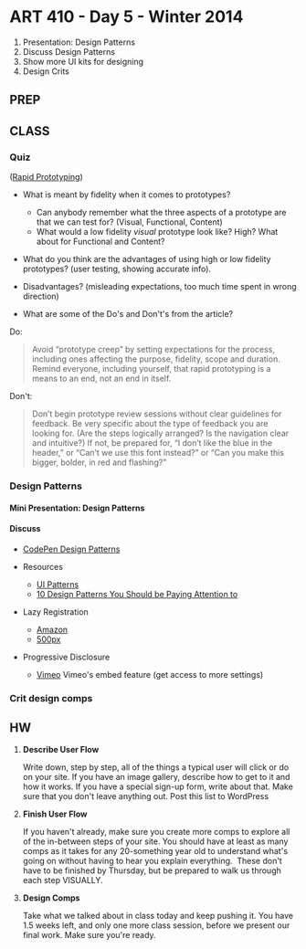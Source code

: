 ART 410 - Day 5 - Winter 2014
=======================================

1. Presentation: Design Patterns
2. Discuss Design Patterns
3. Show more UI kits for designing
4. Design Crits


PREP
---------------------------------------


CLASS
---------------------------------------

### Quiz
([Rapid Prototyping](http://www.smashingmagazine.com/2010/06/16/design-better-faster-with-rapid-prototyping/))

- What is meant by fidelity when it comes to prototypes? 	
	- Can anybody remember what the three aspects of a prototype are that we can test for? (Visual, Functional, Content)
	- What would a low fidelity *visual* prototype look like? High? What about for Functional and Content?
	
- What do you think are the advantages of using high or low fidelity prototypes? (user testing, showing accurate info). 

- Disadvantages? (misleading expectations, too much time spent in wrong direction)

- What are some of the Do's and Don't's from the article?

Do:
> Avoid “prototype creep” by setting expectations for the process, including ones affecting the purpose, fidelity, scope and duration. Remind everyone, including yourself, that rapid prototyping is a means to an end, not an end in itself.

Don't:
> Don’t begin prototype review sessions without clear guidelines for feedback. Be very specific about the type of feedback you are looking for. (Are the steps logically arranged? Is the navigation clear and intuitive?) If not, be prepared for, “I don’t like the blue in the header,” or “Can’t we use this font instead?” or “Can you make this bigger, bolder, in red and flashing?”





### Design Patterns

#### Mini Presentation: Design Patterns

#### Discuss
- [CodePen Design Patterns](http://codepen.io/patterns/)

- Resources
	- [UI Patterns](http://ui-patterns.com/patterns)
	- [10 Design Patterns You Should be Paying Attention to](http://uxdesign.smashingmagazine.com/2009/06/23/10-ui-design-patterns-you-should-be-paying-attention-to/)

- Lazy Registration
	- [Amazon](http://www.amazon.com/)
	- [500px](http://500px.com/)
	
- Progressive Disclosure
	- [Vimeo](http://vimeo.com/) Vimeo's embed feature (get access to more settings)





### Crit design comps




HW
---------------------------------------


1. **Describe User Flow**

	Write down, step by step, all of the things a typical user will click or do on your site. If you have an image gallery, describe how to get to it and how it works. If you have a special sign-up form, write about that. Make sure that you don't leave anything out. Post this list to WordPress 

2. **Finish User Flow**

	If you haven't already, make sure you create more comps to explore all of the in-between steps of your site. You should have at least as many comps as it takes for any 20-something year old to understand what's going on without having to hear you explain everything.  These don't have to be finished by Thursday, but be prepared to walk us through each step VISUALLY.

3. **Design Comps**

	Take what we talked about in class today and keep pushing it. You have 1.5 weeks left, and only one more class session, before we present our final work. Make sure you're ready.

